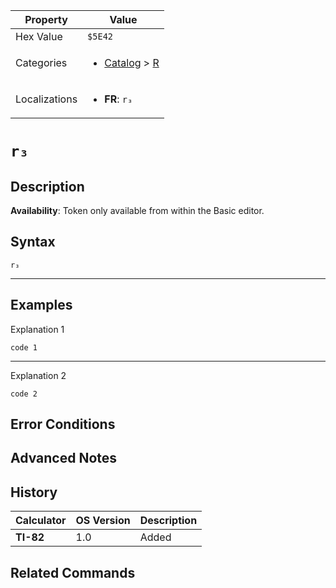 | Property      | Value |
|---------------|-------|
| Hex Value     | `$5E42`|
| Categories    | <ul><li>[Catalog](../categories/Catalog.md) > [R](../categories/Catalog.md#R)</li></ul> |
| Localizations | <ul><li><b>FR</b>: `r₃`</li></ul> |

# `r₃`

## Description



<b>Availability</b>: Token only available from within the Basic editor.

## Syntax
`r₃`

<hr>

## Examples

Explanation 1
```ti-basic
code 1
```
---
Explanation 2
```ti-basic
code 2
```

## Error Conditions


## Advanced Notes


## History
| Calculator | OS Version | Description |
|------------|------------|-------------|
| <b>TI-82</b> | 1.0 | Added

## Related Commands

    
